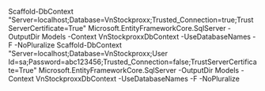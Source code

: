 Scaffold-DbContext "Server=localhost;Database=VnStockproxx;Trusted_Connection=true;TrustServerCertificate=True" Microsoft.EntityFrameworkCore.SqlServer -OutputDir Models -Context VnStockproxxDbContext -UseDatabaseNames -F -NoPluralize
Scaffold-DbContext "Server=localhost;Database=VnStockproxx;User Id=sa;Password=abc123456;Trusted_Connection=false;TrustServerCertificate=True" Microsoft.EntityFrameworkCore.SqlServer -OutputDir Models -Context VnStockproxxDbContext -UseDatabaseNames -F -NoPluralize
